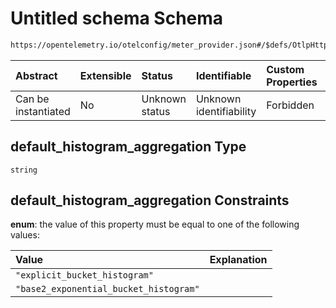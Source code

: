 # Untitled schema Schema

```txt
https://opentelemetry.io/otelconfig/meter_provider.json#/$defs/OtlpHttpMetricExporter/properties/default_histogram_aggregation
```



| Abstract            | Extensible | Status         | Identifiable            | Custom Properties | Additional Properties | Access Restrictions | Defined In                                                                     |
| :------------------ | :--------- | :------------- | :---------------------- | :---------------- | :-------------------- | :------------------ | :----------------------------------------------------------------------------- |
| Can be instantiated | No         | Unknown status | Unknown identifiability | Forbidden         | Allowed               | none                | [meter\_provider.json\*](../schema/meter_provider.json "open original schema") |

## default\_histogram\_aggregation Type

`string`

## default\_histogram\_aggregation Constraints

**enum**: the value of this property must be equal to one of the following values:

| Value                                  | Explanation |
| :------------------------------------- | :---------- |
| `"explicit_bucket_histogram"`          |             |
| `"base2_exponential_bucket_histogram"` |             |
